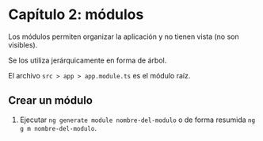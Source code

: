 # Capítulo 2: módulos

Los módulos permiten organizar la aplicación y no tienen vista (no son visibles).

Se los utiliza jerárquicamente en forma de árbol.

El archivo `src > app > app.module.ts` es el módulo raíz.

## Crear un módulo

1. Ejecutar `ng generate module nombre-del-modulo` o de forma resumida `ng g m nombre-del-modulo`.
